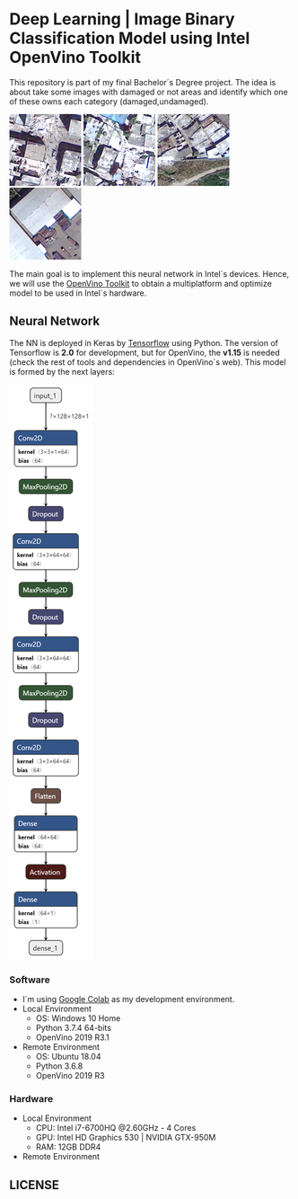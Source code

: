 # **Deep Learning | Image Binary Classification Model using Intel OpenVino Toolkit**
This repository is part of my final Bachelor´s Degree project. The idea is about take some images with damaged or not areas and identify which one of these owns each category (damaged,undamaged).

![kitten](https://raw.githubusercontent.com/adri1197/DP_Image-Binary-Classification/master/damaged/post_064_056.png "Damaged")
![kitten](https://raw.githubusercontent.com/adri1197/DP_Image-Binary-Classification/master/damaged/post_061_096.png "Damaged")
![kitten](https://raw.githubusercontent.com/adri1197/DP_Image-Binary-Classification/master/undamaged/post_006_127.png "Undamaged")
![kitten](https://raw.githubusercontent.com/adri1197/DP_Image-Binary-Classification/master/undamaged/post_007_094.png "Undamaged")

The main goal is to implement this neural network in Intel´s devices. Hence, we will use the [OpenVino Toolkit](https://software.intel.com/en-us/openvino-toolkit) to obtain a multiplatform and optimize model to be used in Intel´s hardware.
## **Neural Network**
The NN is deployed in Keras by [Tensorflow](https://www.tensorflow.org/api_docs/python/tf) using Python. The version of Tensorflow is **2.0** for development, but for OpenVino, the **v1.15** is needed (check the rest of tools and dependencies in OpenVino´s web). This model is formed by the next layers:

![kitten](https://raw.githubusercontent.com/adri1197/DP_Image-Binary-Classification/master/model_layers.png "Model")
### **Software**
- I´m using [Google Colab](https://colab.research.google.com/) as my development environment.
- Local Environment
    - OS: Windows 10 Home
    - Python 3.7.4 64-bits
    - OpenVino 2019 R3.1
- Remote Environment
    - OS: Ubuntu 18.04
    - Python 3.6.8
    - OpenVino 2019 R3
### **Hardware**
- Local Environment
    - CPU: Intel i7-6700HQ @2.60GHz - 4 Cores
    - GPU: Intel HD Graphics 530 | NVIDIA GTX-950M
    - RAM: 12GB DDR4
- Remote Environment
## **LICENSE**
